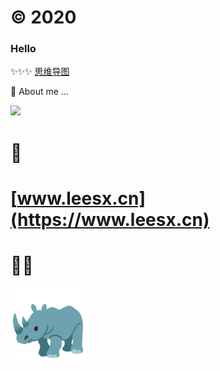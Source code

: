
# © 2020
### Hello

✨✨✨ [思维导图](https://gitmind.cn/app/my)

💬 About me  ...

![](https://images.unsplash.com/photo-1612532275070-0289d0237681?ixid=MnwxMjA3fDB8MHxwaG90by1wYWdlfHx8fGVufDB8fHx8&ixlib=rb-1.2.1&auto=format&fit=crop&w=1050&q=80)
# 🌈  
# [www.leesx.cn](https://www.leesx.cn) 

# 👨‍💻


![](https://github.com/leesx/leesx/blob/master/rhinoceros_1f98f.png)



<!--
**leesx/leesx** is a ✨ _special_ ✨ repository because its `README.md` (this file) appears on your GitHub profile.



Here are some ideas to get you started:

- 🔭 I’m currently working on ...
- 🌱 I’m currently learning ...
- 👯 I’m looking to collaborate on ...
- 🤔 I’m looking for help with ...
- 💬 Ask me about ...
- 📫 How to reach me: ...
- 😄 Pronouns: ...
- ⚡ Fun fact: ...
-->
